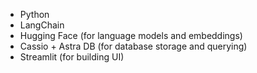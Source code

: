 - Python
- LangChain
- Hugging Face (for language models and embeddings)
- Cassio + Astra DB (for database storage and querying)
- Streamlit (for building UI)
